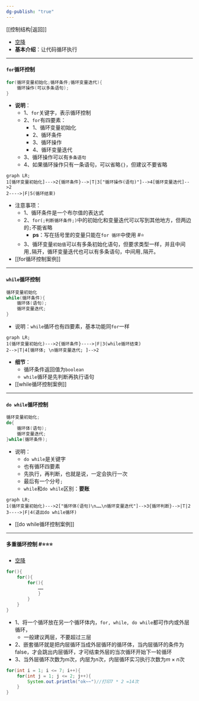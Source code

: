```yaml
---
dg-publish: "true"
---
```

[[控制结构|返回]]
- [空降](https://www.bilibili.com/video/BV1fh411y7R8?t=2.8&p=122) 
- **基本介绍**：让代码循环执行
- ---
#### `for`循环控制
```java
for(循环变量初始化;循环条件;循环变量迭代){
	循环操作(可以多条语句);
}
```

- **说明**：
	- 1、`for`关键字，表示循环控制
	- 2、`for`有四要素：
		- 1、循环变量初始化
		- 2、循环条件
		- 3、循环操作
		- 4、循环变量迭代
	- 3、循环操作可以有`多条语句` 
	- 4、如果循环操作只有一条语句，可以省略`{}`，但建议不要省略
```mermaid
graph LR;
1[循环变量初始化]--->2{循环条件}-->|T|3["循环操作(语句)"]-->4[循环变量迭代]-->2
2---->|F|5(循环结束)
```

- 注意事项：
	- 1、循环条件是一个布尔值的表达式
	- 2、`for(;判断循环条件;)`中的初始化和变量迭代可以写到其他地方，但两边的`;`不能省略
		- **ps**：写在括号里的变量只能在`for 循环`中使用 #⭐️ 
	- 3、循环变量`初始值`可以有多条初始化语句，但要求类型一样，并且中间用`,`隔开，循环变量迭代也可以有多条语句，中间用`,`隔开。
- [[for循环控制案例]] 
---
#### `while`循环控制
```java
循环变量初始化
while(循环条件){
	循环体(语句);
	循环变量迭代;
}
```

- 说明：`while`循环也有四要素，基本功能同`for`一样
```mermaid
graph LR;
1(循环变量初始化)--->2{循环条件}---->|F|3(while循环结束)
2-->|T|4[循环体; \n循环变量迭代; ]-->2
```

- **细节**：
	- 循环条件返回值为`boolean`
	- `while`循环是先判断再执行语句
- [[while循环控制案例]] 
- --
#### `do while`循环控制
```java
循环变量初始化;
do{
	循环体(语句);
	循环变量迭代;
}while(循环条件);
```

- 说明：
	- `do while`是关键字
	- 也有循环四要素
	- 先执行，再判断，也就是说，一定会执行一次
	- 最后有一个分号`;` 
	- `while`和`do while`区别：**要账**
```mermaid
graph LR;
1(循环变量初始化)--->2["循环体(语句)\n……\n循环变量迭代"]-->3{循环判断}-->|T|2
3---->|F|4(退出do while循环)
```

- [[do while循环控制案例]] 

---
#### 多重循环控制 #⭐️⭐️⭐️  
- [空降](https://www.bilibili.com/video/BV1fh411y7R8?t=2.1&p=134) 
```java
for(){
	for(){
		for(){
			……
			}
		}
	}
}
```

- 1、将一个循环放在另一个循环体内，`for, while, do while`都可作内或外层循环，
	- 一般建议两层，不要超过三层
- 2、嵌套循环就是把内层循环当成外层循环的循环体，当内层循环的条件为false，才会跳出内层循环，才可结束外层的当次循环开始下一轮循环
- 3、当外层循环次数为$m$次，内层为$n$次，内层循环实习执行次数为$m\times n$次
```java
for(int i = 1; i <= 7; i++){
	for(int j = 1; j <= 2; j++){
		System.out.println("ok~~")//打印7 * 2 =14次 
	}
}
```

